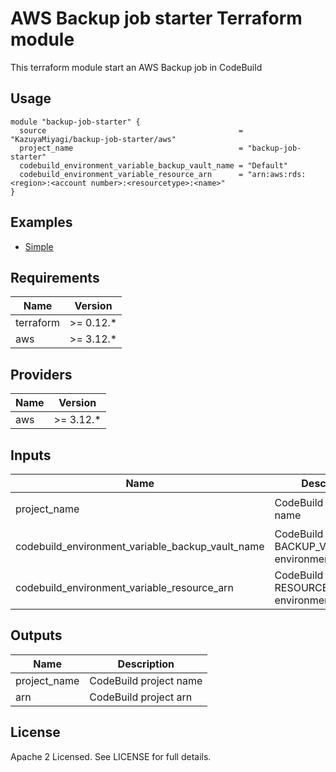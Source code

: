 AWS Backup job starter Terraform module
====================================================================================================

This terraform module start an AWS Backup job in CodeBuild

Usage
----------------------------------------------------------------------------------------------------

```hcl
module "backup-job-starter" {
  source                                           = "KazuyaMiyagi/backup-job-starter/aws"
  project_name                                     = "backup-job-starter"
  codebuild_environment_variable_backup_vault_name = "Default"
  codebuild_environment_variable_resource_arn      = "arn:aws:rds:<region>:<account number>:<resourcetype>:<name>"
}
```

Examples
----------------------------------------------------------------------------------------------------

* [Simple](https://github.com/KazuyaMiyagi/terraform-aws-backup-job-starter/tree/main/examples/simple)

Requirements
----------------------------------------------------------------------------------------------------

| Name      | Version    |
|-----------|------------|
| terraform | >= 0.12.\* |
| aws       | >= 3.12.\* |

Providers
----------------------------------------------------------------------------------------------------

| Name | Version    |
|------|------------|
| aws  | >= 3.12.\* |

Inputs
----------------------------------------------------------------------------------------------------

| Name                                                  | Description                                        | Type     | Default                | Required |
|-------------------------------------------------------|----------------------------------------------------|----------|------------------------|:--------:|
| project_name                                          | CodeBuild Project name                             | `string` | `"backup-job-starter"` | no       |
| codebuild\_environment\_variable\_backup\_vault\_name | CodeBuild BACKUP\_VAULT\_NAME environment variable | `string` | `"Default"`            | no       |
| codebuild\_environment\_variable\_resource\_arn       | CodeBuild RESOURCE\_ARN environment variable       | `string` | None                   | yes      |


Outputs
----------------------------------------------------------------------------------------------------

| Name          | Description            |
|---------------|------------------------|
| project\_name | CodeBuild project name |
| arn           | CodeBuild project arn  |



License
----------------------------------------------------------------------------------------------------

Apache 2 Licensed. See LICENSE for full details.
